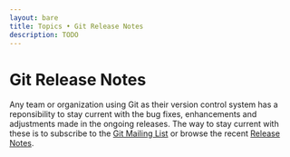 ```yaml
---
layout: bare
title: Topics • Git Release Notes
description: TODO
---
```


# Git Release Notes

Any team or organization using Git as their version control system has a reponsibility to stay current with the bug fixes, enhancements and adjustments made in the ongoing releases. The way to stay current with these is to subscribe to the [Git Mailing List](https://git.wiki.kernel.org/index.php/GitCommunity) or browse the recent [Release Notes](https://github.com/git/git/tree/master/Documentation/RelNotes).
